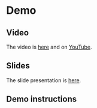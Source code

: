 # Demo

## Video

The video is [here]() and on [YouTube]().

## Slides

The slide presentation is [here]().

## Demo instructions

